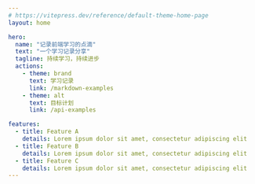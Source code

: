 ```yaml
---
# https://vitepress.dev/reference/default-theme-home-page
layout: home

hero:
  name: "记录前端学习的点滴"
  text: "一个学习记录分享"
  tagline: 持续学习，持续进步
  actions:
    - theme: brand
      text: 学习记录
      link: /markdown-examples
    - theme: alt
      text: 目标计划
      link: /api-examples

features:
  - title: Feature A
    details: Lorem ipsum dolor sit amet, consectetur adipiscing elit
  - title: Feature B
    details: Lorem ipsum dolor sit amet, consectetur adipiscing elit
  - title: Feature C
    details: Lorem ipsum dolor sit amet, consectetur adipiscing elit
---
```

